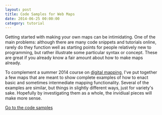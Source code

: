 ```yaml
---
layout: post 
title: Code Samples for Web Maps
date: 2014-06-25 00:00:00
category: tutorial
---
```


Getting started with making your own maps can be intimidating. One of the main problems: although there are many code snippets and tutorials online, rarely do they function well as starting points for people relatively new to programming, but rather illustrate some particular syntax or concept. These are great if you already know a fair amount about how to make maps already.

To complement a summer 2014 course on [digital mapping](/courses/digital-mapping), I've put together a few maps that are meant to show complete examples of how to enact basic and sometimes intermediate mapping functionality. Several of the examples are similar, but things in slightly different ways, just for variety's sake. Hopefully by investigating them as a whole, the invidiual pieces will make more sense.

[Go to the code samples](/courses/digital-mapping/web)